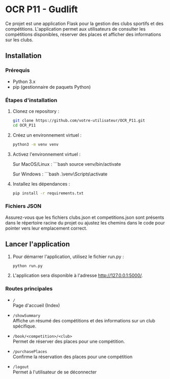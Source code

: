 # OCR P11 - Gudlift

Ce projet est une application Flask pour la gestion des clubs sportifs et des compétitions. L'application permet aux utilisateurs de consulter les compétitions disponibles, réserver des places et afficher des informations sur les clubs.

## Installation

### Prérequis

- Python 3.x
- pip (gestionnaire de paquets Python)

### Étapes d'installation

1. Clonez ce repository :
   ```bash
   git clone https://github.com/votre-utilisateur/OCR_P11.git
   cd OCR_P11

2. Créez un environnement virtuel :
    ```bash
    python3 -m venv venv

3. Activez l'environnement virtuel :

    Sur MacOS/Linux :
        ```bash
        source venv/bin/activate

    Sur Windows :
        ```bash
        .\venv\Scripts\activate

4. Installez les dépendances :
    ```bash
    pip install -r requirements.txt


### Fichiers JSON

Assurez-vous que les fichiers clubs.json et competitions.json sont présents dans le répertoire racine du projet ou ajustez les chemins dans le code pour pointer vers leur emplacement correct.

## Lancer l'application

1. Pour démarrer l'application, utilisez le fichier run.py :
    ```bash
    python run.py

2. L'application sera disponible à l'adresse http://127.0.0.1:5000/.


### Routes principales

- `/`  
  Page d'accueil (Index)

- `/showSummary`  
Affiche un résumé des compétitions et des informations sur un club spécifique.

- `/book/<competition>/<club>`  
  Permet de réserver des places pour une compétition.

- `/purchasePlaces`  
  Confirme la réservation des places pour une compétition

- `/logout`  
  Permet à l'utilisateur de se déconnecter 
